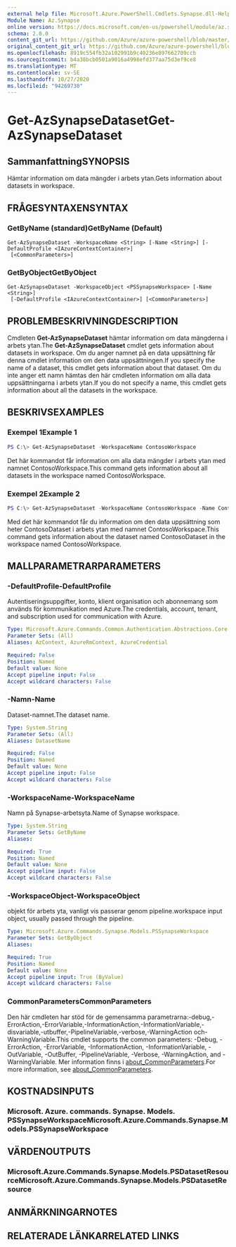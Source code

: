 ```yaml
---
external help file: Microsoft.Azure.PowerShell.Cmdlets.Synapse.dll-Help.xml
Module Name: Az.Synapse
online version: https://docs.microsoft.com/en-us/powershell/module/az.synapse/get-azsynapsedataset
schema: 2.0.0
content_git_url: https://github.com/Azure/azure-powershell/blob/master/src/Synapse/Synapse/help/Get-AzSynapseDataset.md
original_content_git_url: https://github.com/Azure/azure-powershell/blob/master/src/Synapse/Synapse/help/Get-AzSynapseDataset.md
ms.openlocfilehash: 8919c554fb32a102991b9c40236e897662709ccb
ms.sourcegitcommit: b4a38bcb0501a9016a4998efd377aa75d3ef9ce8
ms.translationtype: MT
ms.contentlocale: sv-SE
ms.lasthandoff: 10/27/2020
ms.locfileid: "94269730"
---
```

# <span data-ttu-id="16db9-101">Get-AzSynapseDataset</span><span class="sxs-lookup"><span data-stu-id="16db9-101">Get-AzSynapseDataset</span></span>

## <span data-ttu-id="16db9-102">Sammanfattning</span><span class="sxs-lookup"><span data-stu-id="16db9-102">SYNOPSIS</span></span>
<span data-ttu-id="16db9-103">Hämtar information om data mängder i arbets ytan.</span><span class="sxs-lookup"><span data-stu-id="16db9-103">Gets information about datasets in workspace.</span></span>

## <span data-ttu-id="16db9-104">FRÅGESYNTAXEN</span><span class="sxs-lookup"><span data-stu-id="16db9-104">SYNTAX</span></span>

### <span data-ttu-id="16db9-105">GetByName (standard)</span><span class="sxs-lookup"><span data-stu-id="16db9-105">GetByName (Default)</span></span>
```
Get-AzSynapseDataset -WorkspaceName <String> [-Name <String>] [-DefaultProfile <IAzureContextContainer>]
 [<CommonParameters>]
```

### <span data-ttu-id="16db9-106">GetByObject</span><span class="sxs-lookup"><span data-stu-id="16db9-106">GetByObject</span></span>
```
Get-AzSynapseDataset -WorkspaceObject <PSSynapseWorkspace> [-Name <String>]
 [-DefaultProfile <IAzureContextContainer>] [<CommonParameters>]
```

## <span data-ttu-id="16db9-107">PROBLEMBESKRIVNING</span><span class="sxs-lookup"><span data-stu-id="16db9-107">DESCRIPTION</span></span>
<span data-ttu-id="16db9-108">Cmdleten **Get-AzSynapseDataset** hämtar information om data mängderna i arbets ytan.</span><span class="sxs-lookup"><span data-stu-id="16db9-108">The **Get-AzSynapseDataset** cmdlet gets information about datasets in workspace.</span></span>
<span data-ttu-id="16db9-109">Om du anger namnet på en data uppsättning får denna cmdlet information om den data uppsättningen.</span><span class="sxs-lookup"><span data-stu-id="16db9-109">If you specify the name of a dataset, this cmdlet gets information about that dataset.</span></span>
<span data-ttu-id="16db9-110">Om du inte anger ett namn hämtas den här cmdleten information om alla data uppsättningarna i arbets ytan.</span><span class="sxs-lookup"><span data-stu-id="16db9-110">If you do not specify a name, this cmdlet gets information about all the datasets in the workspace.</span></span>

## <span data-ttu-id="16db9-111">BESKRIVS</span><span class="sxs-lookup"><span data-stu-id="16db9-111">EXAMPLES</span></span>

### <span data-ttu-id="16db9-112">Exempel 1</span><span class="sxs-lookup"><span data-stu-id="16db9-112">Example 1</span></span>
```powershell
PS C:\> Get-AzSynapseDataset -WorkspaceName ContosoWorkspace
```

<span data-ttu-id="16db9-113">Det här kommandot får information om alla data mängder i arbets ytan med namnet ContosoWorkspace.</span><span class="sxs-lookup"><span data-stu-id="16db9-113">This command gets information about all datasets in the workspace named ContosoWorkspace.</span></span>

### <span data-ttu-id="16db9-114">Exempel 2</span><span class="sxs-lookup"><span data-stu-id="16db9-114">Example 2</span></span>
```powershell
PS C:\> Get-AzSynapseDataset -WorkspaceName ContosoWorkspace -Name ContosoDataset
```

<span data-ttu-id="16db9-115">Med det här kommandot får du information om den data uppsättning som heter ContosoDataset i arbets ytan med namnet ContosoWorkspace.</span><span class="sxs-lookup"><span data-stu-id="16db9-115">This command gets information about the dataset named ContosoDataset in the workspace named ContosoWorkspace.</span></span>

## <span data-ttu-id="16db9-116">MALLPARAMETRAR</span><span class="sxs-lookup"><span data-stu-id="16db9-116">PARAMETERS</span></span>

### <span data-ttu-id="16db9-117">-DefaultProfile</span><span class="sxs-lookup"><span data-stu-id="16db9-117">-DefaultProfile</span></span>
<span data-ttu-id="16db9-118">Autentiseringsuppgifter, konto, klient organisation och abonnemang som används för kommunikation med Azure.</span><span class="sxs-lookup"><span data-stu-id="16db9-118">The credentials, account, tenant, and subscription used for communication with Azure.</span></span>

```yaml
Type: Microsoft.Azure.Commands.Common.Authentication.Abstractions.Core.IAzureContextContainer
Parameter Sets: (All)
Aliases: AzContext, AzureRmContext, AzureCredential

Required: False
Position: Named
Default value: None
Accept pipeline input: False
Accept wildcard characters: False
```

### <span data-ttu-id="16db9-119">-Namn</span><span class="sxs-lookup"><span data-stu-id="16db9-119">-Name</span></span>
<span data-ttu-id="16db9-120">Dataset-namnet.</span><span class="sxs-lookup"><span data-stu-id="16db9-120">The dataset name.</span></span>

```yaml
Type: System.String
Parameter Sets: (All)
Aliases: DatasetName

Required: False
Position: Named
Default value: None
Accept pipeline input: False
Accept wildcard characters: False
```

### <span data-ttu-id="16db9-121">-WorkspaceName</span><span class="sxs-lookup"><span data-stu-id="16db9-121">-WorkspaceName</span></span>
<span data-ttu-id="16db9-122">Namn på Synapse-arbetsyta.</span><span class="sxs-lookup"><span data-stu-id="16db9-122">Name of Synapse workspace.</span></span>

```yaml
Type: System.String
Parameter Sets: GetByName
Aliases:

Required: True
Position: Named
Default value: None
Accept pipeline input: False
Accept wildcard characters: False
```

### <span data-ttu-id="16db9-123">-WorkspaceObject</span><span class="sxs-lookup"><span data-stu-id="16db9-123">-WorkspaceObject</span></span>
<span data-ttu-id="16db9-124">objekt för arbets yta, vanligt vis passerar genom pipeline.</span><span class="sxs-lookup"><span data-stu-id="16db9-124">workspace input object, usually passed through the pipeline.</span></span>

```yaml
Type: Microsoft.Azure.Commands.Synapse.Models.PSSynapseWorkspace
Parameter Sets: GetByObject
Aliases:

Required: True
Position: Named
Default value: None
Accept pipeline input: True (ByValue)
Accept wildcard characters: False
```

### <span data-ttu-id="16db9-125">CommonParameters</span><span class="sxs-lookup"><span data-stu-id="16db9-125">CommonParameters</span></span>
<span data-ttu-id="16db9-126">Den här cmdleten har stöd för de gemensamma parametrarna:-debug,-ErrorAction,-ErrorVariable,-InformationAction,-InformationVariable,-disvariable,-utbuffer,-PipelineVariable,-verbose,-WarningAction och-WarningVariable.</span><span class="sxs-lookup"><span data-stu-id="16db9-126">This cmdlet supports the common parameters: -Debug, -ErrorAction, -ErrorVariable, -InformationAction, -InformationVariable, -OutVariable, -OutBuffer, -PipelineVariable, -Verbose, -WarningAction, and -WarningVariable.</span></span> <span data-ttu-id="16db9-127">Mer information finns i [about_CommonParameters](http://go.microsoft.com/fwlink/?LinkID=113216).</span><span class="sxs-lookup"><span data-stu-id="16db9-127">For more information, see [about_CommonParameters](http://go.microsoft.com/fwlink/?LinkID=113216).</span></span>

## <span data-ttu-id="16db9-128">KOSTNADS</span><span class="sxs-lookup"><span data-stu-id="16db9-128">INPUTS</span></span>

### <span data-ttu-id="16db9-129">Microsoft. Azure. commands. Synapse. Models. PSSynapseWorkspace</span><span class="sxs-lookup"><span data-stu-id="16db9-129">Microsoft.Azure.Commands.Synapse.Models.PSSynapseWorkspace</span></span>

## <span data-ttu-id="16db9-130">VÄRDEN</span><span class="sxs-lookup"><span data-stu-id="16db9-130">OUTPUTS</span></span>

### <span data-ttu-id="16db9-131">Microsoft.Azure.Commands.Synapse.Models.PSDatasetResource</span><span class="sxs-lookup"><span data-stu-id="16db9-131">Microsoft.Azure.Commands.Synapse.Models.PSDatasetResource</span></span>

## <span data-ttu-id="16db9-132">ANMÄRKNINGAR</span><span class="sxs-lookup"><span data-stu-id="16db9-132">NOTES</span></span>

## <span data-ttu-id="16db9-133">RELATERADE LÄNKAR</span><span class="sxs-lookup"><span data-stu-id="16db9-133">RELATED LINKS</span></span>
